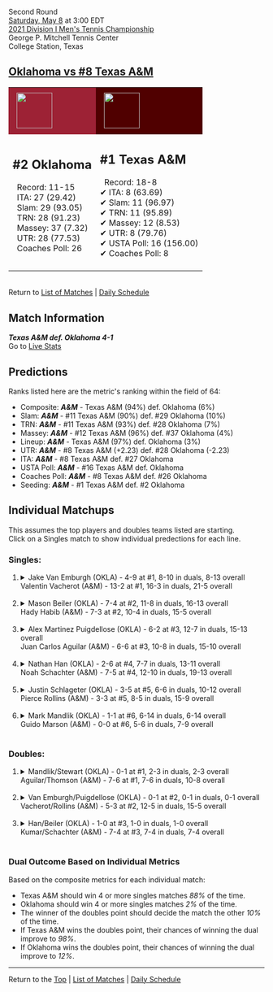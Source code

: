 Second Round[](#top)<a name="top"></a>  
[Saturday, May 8](../../schedule/05-08.md) at 3:00 EDT  
[2021 Division I Men's Tennis Championship](../index.md)  
George P. Mitchell Tennis Center  
College Station, Texas  
## [Oklahoma vs #8 Texas A&M](https://www.ncaa.com/game/5833405)  

<table><tr style="background-color: #d9d9d9 !important"><td style="background-color: #9D2235 !important"><img src="https://www.ncaa.com/sites/default/files/images/logos/schools/o/oklahoma.70.png" width="70" height="70" style="padding: 8px;" /></td><td style="background-color: #500000 !important"><img src="https://www.ncaa.com/sites/default/files/images/logos/schools/t/texas-am.70.png" width="70" height="70" style="padding: 8px;" /></td></tr><tr>
<td>  

<h2>#2 Oklahoma</h2>  
&nbsp; Record: 11-15<br>  
&nbsp; ITA: 27 (29.42)<br>  
&nbsp; Slam: 29 (93.05)<br>  
&nbsp; TRN: 28 (91.23)<br>  
&nbsp; Massey: 37 (7.32)<br>  
&nbsp; UTR: 28 (77.53)<br>  
&nbsp; Coaches Poll: 26<br>  
<br>  

</td>
<td>  

<h2>#1 Texas A&M</h2>  
&nbsp; Record: 18-8<br>  
&#10004; ITA: 8 (63.69)<br>  
&#10004; Slam: 11 (96.97)<br>  
&#10004; TRN: 11 (95.89)<br>  
&#10004; Massey: 12 (8.53)<br>  
&#10004; UTR: 8 (79.76)<br>  
&#10004; USTA Poll: 16 (156.00)<br>  
&#10004; Coaches Poll: 8<br>  
<br>  

</td>
</tr></table>  


<br>Return to [List of Matches](../index.md) &#124; [Daily Schedule](../../schedule/05-08.md)

## Match Information  
***Texas A&M def. Oklahoma 4-1***  
Go to [Live Stats](http://stats.statbroadcast.com/broadcast/?id=350360)  

## Predictions  

Ranks listed here are the metric's ranking within the field of 64:  
- Composite: ***A&M*** - Texas A&M (94%) def. Oklahoma (6%)  
- Slam: ***A&M*** - #11 Texas A&M (90%) def. #29 Oklahoma (10%)  
- TRN: ***A&M*** - #11 Texas A&M (93%) def. #28 Oklahoma (7%)  
- Massey: ***A&M*** - #12 Texas A&M (96%) def. #37 Oklahoma (4%)  
- Lineup: ***A&M*** - Texas A&M (97%) def. Oklahoma (3%)  
- UTR: ***A&M*** - #8 Texas A&M (+2.23) def. #28 Oklahoma (-2.23)  
- ITA: ***A&M*** - #8 Texas A&M def. #27 Oklahoma  
- USTA Poll: ***A&M*** - #16 Texas A&M def. Oklahoma  
- Coaches Poll: ***A&M*** - #8 Texas A&M def. #26 Oklahoma  
- Seeding: ***A&M*** - #1 Texas A&M def. #2 Oklahoma  

## Individual Matchups  
This assumes the top players and doubles teams listed are starting.  
Click on a Singles match to show individual predections for each line.  

### Singles:  

<ol>
<li><details>
<summary markdown="span">Jake Van Emburgh (OKLA) - 4-9 at #1, 8-10 in duals, 8-13 overall<br>Valentin Vacherot (A&M) - 13-2 at #1, 16-3 in duals, 21-5 overall</summary>
<h4>Predictions</h4><ul>
<li>Composite: <b><i>A&M</i></b> - Vacherot (93%) def. Emburgh (7%)</li>  
<li>Slam: <b><i>A&M</i></b> - Vacherot (91%) def. Emburgh (9%)</li>  
<li>TRN: <b><i>A&M</i></b> - Vacherot (95%) def. Emburgh (5%)</li>  
<li>Massey: <b><i>A&M</i></b> - Vacherot (96%) def. Emburgh (4%)</li>  
<li>UTR: <b><i>A&M</i></b> - Vacherot (90%) def. Emburgh (10%)</li>  
<li>ITA: <b><i>A&M</i></b> - Vacherot (51.31) def. Emburgh (7.98)</li>  
</ul>
</details>&nbsp;</li>
<li><details>
<summary markdown="span">Mason Beiler (OKLA) - 7-4 at #2, 11-8 in duals, 16-13 overall<br>Hady Habib (A&M) - 7-3 at #2, 10-4 in duals, 15-5 overall</summary>
<h4>Predictions</h4><ul>
<li>Composite: <b><i>A&M</i></b> - Habib (86%) def. Beiler (14%)</li>  
<li>Slam: <b><i>A&M</i></b> - Habib (86%) def. Beiler (14%)</li>  
<li>TRN: <b><i>A&M</i></b> - Habib (84%) def. Beiler (16%)</li>  
<li>Massey: <b><i>A&M</i></b> - Habib (87%) def. Beiler (13%)</li>  
<li>UTR: <b><i>A&M</i></b> - Habib (86%) def. Beiler (14%)</li>  
<li>ITA: <b><i>A&M</i></b> - Habib (54.57) def. Beiler (10.05)</li>  
</ul>
</details>&nbsp;</li>
<li><details>
<summary markdown="span">Alex Martinez Puigdellose (OKLA) - 6-2 at #3, 12-7 in duals, 15-13 overall<br>Juan Carlos Aguilar (A&M) - 6-6 at #3, 10-8 in duals, 15-10 overall</summary>
<h4>Predictions</h4><ul>
<li>Composite: <b><i>A&M</i></b> - Aguilar (76%) def. Puigdellose (24%)</li>  
<li>Slam: <b><i>A&M</i></b> - Aguilar (74%) def. Puigdellose (26%)</li>  
<li>TRN: <b><i>A&M</i></b> - Aguilar (74%) def. Puigdellose (26%)</li>  
<li>Massey: <b><i>A&M</i></b> - Aguilar (73%) def. Puigdellose (27%)</li>  
<li>UTR: <b><i>A&M</i></b> - Aguilar (84%) def. Puigdellose (16%)</li>  
<li>ITA: <b><i>A&M</i></b> - Aguilar (23.98) def. Puigdellose (2.93)</li>  
</ul>
</details>&nbsp;</li>
<li><details>
<summary markdown="span">Nathan Han (OKLA) - 2-6 at #4, 7-7 in duals, 13-11 overall<br>Noah Schachter (A&M) - 7-5 at #4, 12-10 in duals, 19-13 overall</summary>
<h4>Predictions</h4><ul>
<li>Composite: <b><i>A&M</i></b> - Schachter (57%) def. Han (43%)</li>  
<li>Slam: <b><i>A&M</i></b> - Schachter (61%) def. Han (39%)</li>  
<li>TRN: <b><i>A&M</i></b> - Schachter (55%) def. Han (45%)</li>  
<li>Massey: <b><i>A&M</i></b> - Schachter (50%) def. Han (50%)</li>  
<li>UTR: <b><i>A&M</i></b> - Schachter (62%) def. Han (38%)</li>  
<li>ITA: <b><i>A&M</i></b> - Schachter (6.58) def. Han (1.72)</li>  
</ul>
</details>&nbsp;</li>
<li><details>
<summary markdown="span">Justin Schlageter (OKLA) - 3-5 at #5, 6-6 in duals, 10-12 overall<br>Pierce Rollins (A&M) - 3-3 at #5, 8-5 in duals, 15-9 overall</summary>
<h4>Predictions</h4><ul>
<li>Composite: <b><i>A&M</i></b> - Rollins (81%) def. Schlageter (19%)</li>  
<li>Slam: <b><i>A&M</i></b> - Rollins (77%) def. Schlageter (23%)</li>  
<li>TRN: <b><i>A&M</i></b> - Rollins (83%) def. Schlageter (17%)</li>  
<li>Massey: <b><i>A&M</i></b> - Rollins (83%) def. Schlageter (17%)</li>  
<li>UTR: <b><i>A&M</i></b> - Rollins (80%) def. Schlageter (20%)</li>  
<li>ITA: <b><i>OKLA</i></b> - # Schlageter def. Rollins (5.08)</li>  
</ul>
</details>&nbsp;</li>
<li><details>
<summary markdown="span">Mark Mandlik (OKLA) - 1-1 at #6, 6-14 in duals, 6-14 overall<br>Guido Marson (A&M) - 0-0 at #6, 5-6 in duals, 7-9 overall</summary>
<h4>Predictions</h4><ul>
<li>Composite: <b><i>A&M</i></b> - Marson (70%) def. Mandlik (30%)</li>  
<li>Slam: <b><i>A&M</i></b> - Marson (60%) def. Mandlik (40%)</li>  
<li>TRN: <b><i>A&M</i></b> - Marson (74%) def. Mandlik (26%)</li>  
<li>Massey: <b><i>A&M</i></b> - Marson (80%) def. Mandlik (20%)</li>  
<li>UTR: <b><i>A&M</i></b> - Marson (67%) def. Mandlik (33%)</li>  
<li>ITA: <b><i>OKLA</i></b> - # Mandlik def. Marson (1.86)</li>  
</ul>
</details>&nbsp;</li>
</ol>

### Doubles:  

<ol>
<li><details>
<summary markdown="span">Mandlik/Stewart (OKLA) - 0-1 at #1, 2-3 in duals, 2-3 overall<br>Aguilar/Thomson (A&M) - 7-6 at #1, 7-6 in duals, 10-8 overall</summary>
<br>Sorry, we don't have any metrics for this match
</details>&nbsp;</li>
<li><details>
<summary markdown="span">Van Emburgh/Puigdellose (OKLA) - 0-1 at #2, 0-1 in duals, 0-1 overall<br>Vacherot/Rollins (A&M) - 5-3 at #2, 12-5 in duals, 15-5 overall</summary>
<br>Sorry, we don't have any metrics for this match
</details>&nbsp;</li>
<li><details>
<summary markdown="span">Han/Beiler (OKLA) - 1-0 at #3, 1-0 in duals, 1-0 overall<br>Kumar/Schachter (A&M) - 7-4 at #3, 7-4 in duals, 7-4 overall</summary>
<br>Sorry, we don't have any metrics for this match
</details>&nbsp;</li>
</ol>

### Dual Outcome Based on Individual Metrics  
  
Based on the composite metrics for each individual match:  
- Texas A&M should win 4 or more singles matches *88%* of the time.  
- Oklahoma should win 4 or more singles matches *2%* of the time.  
- The winner of the doubles point should decide the match the other *10%* of the time.  
- If Texas A&M wins the doubles point, their chances of winning the dual improve to *98%*.  
- If Oklahoma wins the doubles point, their chances of winning the dual improve to *12%*.  
  
------

Return to the [Top](#top) &#124; [List of Matches](../index.md) &#124; [Daily Schedule](../../schedule/05-08.md)  
